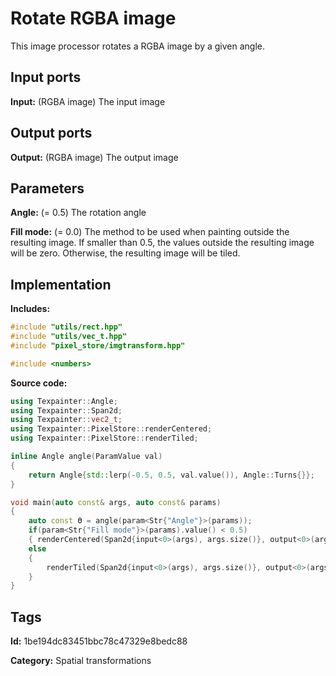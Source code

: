 # Rotate RGBA image

This image processor rotates a RGBA image by a given angle.

## Input ports

__Input:__ (RGBA image) The input image

## Output ports

__Output:__ (RGBA image) The output image

## Parameters

__Angle:__ (= 0.5) The rotation angle

__Fill mode:__ (= 0.0) The method to be used when painting outside the resulting image. If smaller than 0.5, the values outside the resulting image will be zero. Otherwise, the resulting image will be tiled.

## Implementation

__Includes:__ 

```c++
#include "utils/rect.hpp"
#include "utils/vec_t.hpp"
#include "pixel_store/imgtransform.hpp"

#include <numbers>
```

__Source code:__ 

```c++
using Texpainter::Angle;
using Texpainter::Span2d;
using Texpainter::vec2_t;
using Texpainter::PixelStore::renderCentered;
using Texpainter::PixelStore::renderTiled;

inline Angle angle(ParamValue val)
{
	return Angle{std::lerp(-0.5, 0.5, val.value()), Angle::Turns{}};
}

void main(auto const& args, auto const& params)
{
	auto const ϴ = angle(param<Str{"Angle"}>(params));
	if(param<Str{"Fill mode"}>(params).value() < 0.5)
	{ renderCentered(Span2d{input<0>(args), args.size()}, output<0>(args), ϴ); }
	else
	{
		renderTiled(Span2d{input<0>(args), args.size()}, output<0>(args), ϴ);
	}
}
```

## Tags

__Id:__ 1be194dc83451bbc78c47329e8bedc88

__Category:__ Spatial transformations